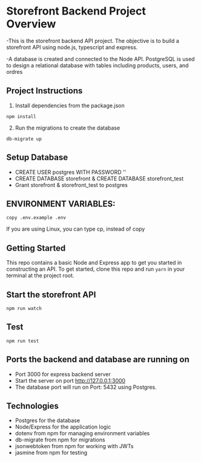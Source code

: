 # Storefront Backend Project Overview
-This is the storefront backend API project. The objective is to build a storefront API using node.js, typescript and express. 

-A database is created and connected to the Node API. PostgreSQL is used to design a relational database with tables including products, users, and ordres 

## Project Instructions 

1. Install dependencies from the package.json 
```
npm install

```

2. Run the migrations to create the database 

```
db-migrate up

```
## Setup Database

- CREATE USER postgres WITH PASSWORD  '' 
- CREATE DATABASE storefront & CREATE DATABASE storefront_test
- Grant storefront & storefront_test to postgres

## ENVIRONMENT VARIABLES:
```
copy .env.example .env
```
If you are using Linux, you can type cp, instead of copy

## Getting Started

This repo contains a basic Node and Express app to get you started in constructing an API. To get started, clone this repo and run `yarn` in your terminal at the project root.

## Start the storefront API 

```
npm run watch
```

## Test 

```
npm run test
```

## Ports the backend and database are running on 

- Port 3000 for express backend server
- Start the server on port http://127.0.0.1:3000
- The database port will run on Port: 5432 using Postgres. 


## Technologies
- Postgres for the database
- Node/Express for the application logic
- dotenv from npm for managing environment variables
- db-migrate from npm for migrations
- jsonwebtoken from npm for working with JWTs
- jasmine from npm for testing



